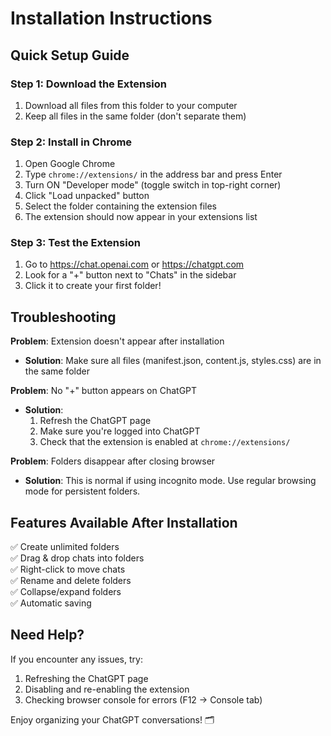 # Installation Instructions

## Quick Setup Guide

### Step 1: Download the Extension
1. Download all files from this folder to your computer
2. Keep all files in the same folder (don't separate them)

### Step 2: Install in Chrome
1. Open Google Chrome
2. Type `chrome://extensions/` in the address bar and press Enter
3. Turn ON "Developer mode" (toggle switch in top-right corner)
4. Click "Load unpacked" button
5. Select the folder containing the extension files
6. The extension should now appear in your extensions list

### Step 3: Test the Extension
1. Go to https://chat.openai.com or https://chatgpt.com
2. Look for a "+" button next to "Chats" in the sidebar
3. Click it to create your first folder!

## Troubleshooting

**Problem**: Extension doesn't appear after installation
- **Solution**: Make sure all files (manifest.json, content.js, styles.css) are in the same folder

**Problem**: No "+" button appears on ChatGPT
- **Solution**: 
  1. Refresh the ChatGPT page
  2. Make sure you're logged into ChatGPT
  3. Check that the extension is enabled at `chrome://extensions/`

**Problem**: Folders disappear after closing browser
- **Solution**: This is normal if using incognito mode. Use regular browsing mode for persistent folders.

## Features Available After Installation

✅ Create unlimited folders  
✅ Drag & drop chats into folders  
✅ Right-click to move chats  
✅ Rename and delete folders  
✅ Collapse/expand folders  
✅ Automatic saving  

## Need Help?

If you encounter any issues, try:
1. Refreshing the ChatGPT page
2. Disabling and re-enabling the extension
3. Checking browser console for errors (F12 → Console tab)

Enjoy organizing your ChatGPT conversations! 🗂️